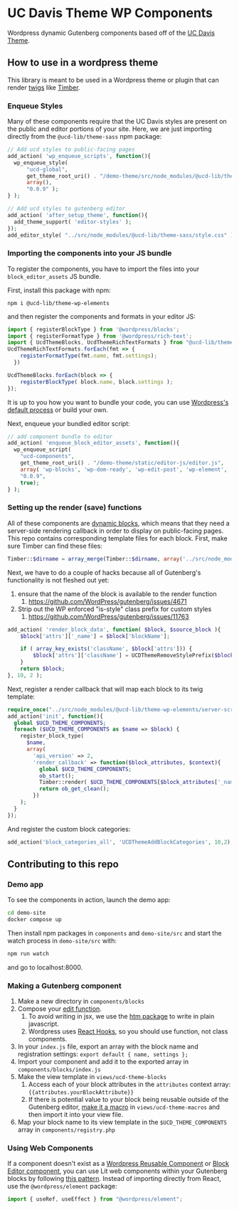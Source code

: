 # UC Davis Theme WP Components

Wordpress dynamic Gutenberg components based off of the [UC Davis Theme](https://github.com/ucd-library/ucdlib-theme). 

## How to use in a wordpress theme
This library is meant to be used in a Wordpress theme or plugin that can render [twigs](https://twig.symfony.com/) like [Timber](https://upstatement.com/timber/).

### Enqueue Styles
Many of these components require that the UC Davis styles are present on the public and editor portions of your site. Here, we are just importing directly from the `@ucd-lib/theme-sass` npm package:

```php
// Add ucd styles to public-facing pages
add_action( 'wp_enqueue_scripts', function(){
  wp_enqueue_style( 
      "ucd-global", 
      get_theme_root_uri() . "/demo-theme/src/node_modules/@ucd-lib/theme-sass/style.css", 
      array(), 
      "0.0.9" );
} );

// Add ucd styles to gutenberg editor
add_action( 'after_setup_theme', function(){
  add_theme_support( 'editor-styles' );
});
add_editor_style( "../src/node_modules/@ucd-lib/theme-sass/style.css" );
```

### Importing the components into your JS bundle
To register the components, you have to import the files into your `block_editor_assets` JS bundle.

First, install this package with npm:
```
npm i @ucd-lib/theme-wp-elements
```
and then register the components and formats in your editor JS:
```javascript
import { registerBlockType } from '@wordpress/blocks';
import { registerFormatType } from '@wordpress/rich-text';
import { UcdThemeBlocks, UcdThemeRichTextFormats } from "@ucd-lib/theme-wp-elements";
UcdThemeRichTextFormats.forEach(fmt => {
    registerFormatType(fmt.name, fmt.settings);
  })

UcdThemeBlocks.forEach(block => {
    registerBlockType( block.name, block.settings );
});
```

It is up to you how you want to bundle your code, you can use [Wordpress's default process](https://developer.wordpress.org/block-editor/reference-guides/packages/packages-scripts/) or build your own.

Next, enqueue your bundled editor script:

```php
// add component bundle to editor
add_action( 'enqueue_block_editor_assets', function(){
  wp_enqueue_script(
    "ucd-components", 
    get_theme_root_uri() . "/demo-theme/static/editor-js/editor.js", 
    array( 'wp-blocks', 'wp-dom-ready', 'wp-edit-post', 'wp-element', 'wp-editor', 'wp-rich-text' ), 
    "0.0.9", 
    true);
} );
```

### Setting up the render (save) functions
All of these components are [dynamic blocks](https://developer.wordpress.org/block-editor/how-to-guides/block-tutorial/creating-dynamic-blocks/), which means that they need a server-side rendering callback in order to display on public-facing pages. This repo contains corresponding template files for each block. First, make sure Timber can find these files:
```php
Timber::$dirname = array_merge(Timber::$dirname, array('../src/node_modules/@ucd-lib/theme-wp-elements/views'));
```
Next, we have to do a couple of hacks because all of Gutenberg's functionality is not fleshed out yet:
1. ensure that the name of the block is available to the render function
   1. https://github.com/WordPress/gutenberg/issues/4671
2. Strip out the WP enforced "is-style" class prefix for custom styles
   1. https://github.com/WordPress/gutenberg/issues/11763 
```php
add_action( 'render_block_data', function( $block, $source_block ){
	$block['attrs']['_name'] = $block['blockName'];

    if ( array_key_exists('className', $block['attrs'])) {
        $block['attrs']['className'] = UCDThemeRemoveStylePrefix($block['blockName'], $block['attrs']['className']);
    }
	return $block;
}, 10, 2 );
```
Next, register a render callback that will map each block to its twig template:
```php
require_once("../src/node_modules/@ucd-lib/theme-wp-elements/server-scripts/registry.php");
add_action('init', function(){
  global $UCD_THEME_COMPONENTS;
  foreach ($UCD_THEME_COMPONENTS as $name => $block) {
    register_block_type(
      $name, 
      array(
        'api_version' => 2, 
        'render_callback' => function($block_attributes, $context){
          global $UCD_THEME_COMPONENTS;
          ob_start();
          Timber::render( $UCD_THEME_COMPONENTS[$block_attributes['_name']]['twig'], array("attributes" => $block_attributes) );
          return ob_get_clean();
        })
    );
  }
});
```
And register the custom block categories:
```php
add_action('block_categories_all', 'UCDThemeAddBlockCategories', 10,2);
```

## Contributing to this repo
### Demo app
To see the components in action, launch the demo app:
```bash
cd demo-site
docker compose up
```
Then install npm packages in `components` and `demo-site/src` and start the watch process in `demo-site/src` with:
``` bash 
npm run watch
```
and go to localhost:8000.

### Making a Gutenberg component
1. Make a new directory in `components/blocks`
2. Compose your [edit function](https://developer.wordpress.org/block-editor/reference-guides/block-api/block-edit-save/#edit).
   1. To avoid writing in jsx, we use the [htm package](https://www.npmjs.com/package/htm) to write in plain javascript.
   2. Wordpress uses [React Hooks](https://reactjs.org/docs/hooks-overview.html), so you should use function, not class components.
3. In your `index.js` file, export an array with the block name and registration settings: `export default { name, settings };`
4. Import your component and add it to the exported array in `components/blocks/index.js`
5. Make the view template in `views/ucd-theme-blocks`
   1. Access each of your block attributes in the `attributes` context array: `{{attributes.yourBlockAttribute}}`
   2. If there is potential value to your block being reusable outside of the Gutenberg editor, [make it a macro](https://twig.symfony.com/doc/3.x/tags/macro.html) in `views/ucd-theme-macros` and then import it into your view file.
6. Map your block name to its view template in the `$UCD_THEME_COMPONENTS` array in `components/registry.php`

### Using Web Components
If a component doesn't exist as a  [Wordpress Reusable Component](https://developer.wordpress.org/block-editor/reference-guides/components/) or [Block Editor component](https://github.com/WordPress/gutenberg/tree/trunk/packages/block-editor/src/components), you can use Lit web components within your Gutenberg blocks by following [this pattern](https://www.tderflinger.com/en/litelement-react-app). Instead of importing directly from React, use the `@wordpress/element` package:
```javascript
import { useRef, useEffect } from "@wordpress/element";
```
